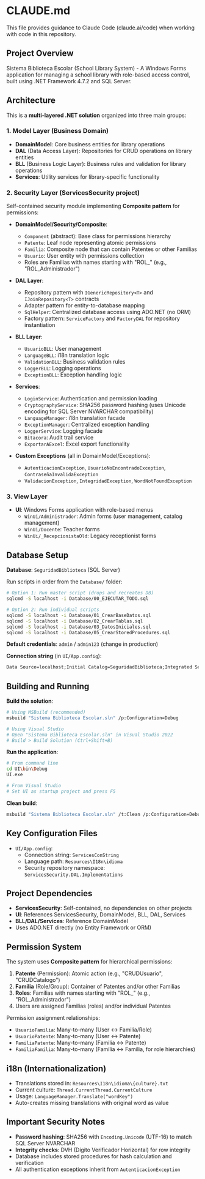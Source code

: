 # CLAUDE.md

This file provides guidance to Claude Code (claude.ai/code) when working with code in this repository.

## Project Overview

Sistema Biblioteca Escolar (School Library System) - A Windows Forms application for managing a school library with role-based access control, built using .NET Framework 4.7.2 and SQL Server.

## Architecture

This is a **multi-layered .NET solution** organized into three main groups:

### 1. Model Layer (Business Domain)
- **DomainModel**: Core business entities for library operations
- **DAL** (Data Access Layer): Repositories for CRUD operations on library entities
- **BLL** (Business Logic Layer): Business rules and validation for library operations
- **Services**: Utility services for library-specific functionality

### 2. Security Layer (ServicesSecurity project)
Self-contained security module implementing **Composite pattern** for permissions:

- **DomainModel/Security/Composite**:
  - `Component` (abstract): Base class for permissions hierarchy
  - `Patente`: Leaf node representing atomic permissions
  - `Familia`: Composite node that can contain Patentes or other Familias
  - `Usuario`: User entity with permissions collection
  - Roles are Familias with names starting with "ROL_" (e.g., "ROL_Administrador")

- **DAL Layer**:
  - Repository pattern with `IGenericRepository<T>` and `IJoinRepository<T>` contracts
  - Adapter pattern for entity-to-database mapping
  - `SqlHelper`: Centralized database access using ADO.NET (no ORM)
  - Factory pattern: `ServiceFactory` and `FactoryDAL` for repository instantiation

- **BLL Layer**:
  - `UsuarioBLL`: User management
  - `LanguageBLL`: i18n translation logic
  - `ValidationBLL`: Business validation rules
  - `LoggerBLL`: Logging operations
  - `ExceptionBLL`: Exception handling logic

- **Services**:
  - `LoginService`: Authentication and permission loading
  - `CryptographyService`: SHA256 password hashing (uses Unicode encoding for SQL Server NVARCHAR compatibility)
  - `LanguageManager`: i18n translation facade
  - `ExceptionManager`: Centralized exception handling
  - `LoggerService`: Logging facade
  - `Bitacora`: Audit trail service
  - `ExportarAExcel`: Excel export functionality

- **Custom Exceptions** (all in DomainModel/Exceptions):
  - `AutenticacionException`, `UsuarioNoEncontradoException`, `ContraseñaInvalidaException`
  - `ValidacionException`, `IntegridadException`, `WordNotFoundException`

### 3. View Layer
- **UI**: Windows Forms application with role-based menus
  - `WinUi/Administrador`: Admin forms (user management, catalog management)
  - `WinUi/Docente`: Teacher forms
  - `WinUi/_RecepcionistaOld`: Legacy receptionist forms

## Database Setup

**Database**: `SeguridadBiblioteca` (SQL Server)

Run scripts in order from the `Database/` folder:
```bash
# Option 1: Run master script (drops and recreates DB)
sqlcmd -S localhost -i Database/00_EJECUTAR_TODO.sql

# Option 2: Run individual scripts
sqlcmd -S localhost -i Database/01_CrearBaseDatos.sql
sqlcmd -S localhost -i Database/02_CrearTablas.sql
sqlcmd -S localhost -i Database/03_DatosIniciales.sql
sqlcmd -S localhost -i Database/05_CrearStoredProcedures.sql
```

**Default credentials**: `admin` / `admin123` (change in production)

**Connection string** (in `UI/App.config`):
```xml
Data Source=localhost;Initial Catalog=SeguridadBiblioteca;Integrated Security=True;TrustServerCertificate=True
```

## Building and Running

**Build the solution**:
```bash
# Using MSBuild (recommended)
msbuild "Sistema Biblioteca Escolar.sln" /p:Configuration=Debug

# Using Visual Studio
# Open "Sistema Biblioteca Escolar.sln" in Visual Studio 2022
# Build > Build Solution (Ctrl+Shift+B)
```

**Run the application**:
```bash
# From command line
cd UI\bin\Debug
UI.exe

# From Visual Studio
# Set UI as startup project and press F5
```

**Clean build**:
```bash
msbuild "Sistema Biblioteca Escolar.sln" /t:Clean /p:Configuration=Debug
```

## Key Configuration Files

- `UI/App.config`:
  - Connection string: `ServicesConString`
  - Language path: `Resources\I18n\idioma`
  - Security repository namespace: `ServicesSecurity.DAL.Implementations`

## Project Dependencies

- **ServicesSecurity**: Self-contained, no dependencies on other projects
- **UI**: References ServicesSecurity, DomainModel, BLL, DAL, Services
- **BLL/DAL/Services**: Reference DomainModel
- Uses ADO.NET directly (no Entity Framework or ORM)

## Permission System

The system uses **Composite pattern** for hierarchical permissions:

1. **Patente** (Permission): Atomic action (e.g., "CRUDUsuario", "CRUDCatalogo")
2. **Familia** (Role/Group): Container of Patentes and/or other Familias
3. **Roles**: Familias with names starting with "ROL_" (e.g., "ROL_Administrador")
4. Users are assigned Familias (roles) and/or individual Patentes

Permission assignment relationships:
- `UsuarioFamilia`: Many-to-many (User ↔ Familia/Role)
- `UsuarioPatente`: Many-to-many (User ↔ Patente)
- `FamiliaPatente`: Many-to-many (Familia ↔ Patente)
- `FamiliaFamilia`: Many-to-many (Familia ↔ Familia, for role hierarchies)

## i18n (Internationalization)

- Translations stored in: `Resources\I18n\idioma\{culture}.txt`
- Current culture: `Thread.CurrentThread.CurrentCulture`
- Usage: `LanguageManager.Translate("wordKey")`
- Auto-creates missing translations with original word as value

## Important Security Notes

- **Password hashing**: SHA256 with `Encoding.Unicode` (UTF-16) to match SQL Server NVARCHAR
- **Integrity checks**: DVH (Dígito Verificador Horizontal) for row integrity
- Database includes stored procedures for hash calculation and verification
- All authentication exceptions inherit from `AutenticacionException`
